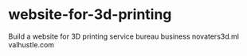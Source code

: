 # website-for-3d-printing
Build a website for 3D printing service bureau business
novaters3d.ml
valhustle.com
